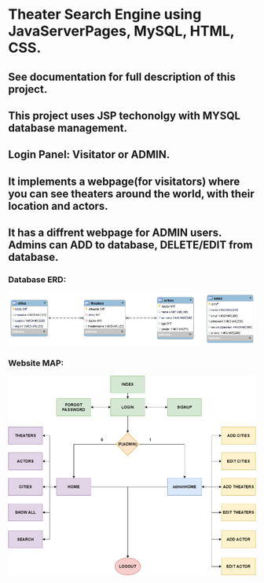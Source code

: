 # Theater Search Engine using JavaServerPages, MySQL, HTML, CSS. 

## See documentation for full description of this project.

## This project uses JSP techonolgy with MYSQL database management.
## Login Panel: Visitator or ADMIN.
## It implements a webpage(for visitators) where you can see theaters around the world, with their location and actors.
## It has a diffrent webpage for ADMIN users. Admins can ADD to database, DELETE/EDIT from database.

### Database ERD:
![dbERD](https://github.com/Nick2818/theaterProject/blob/main/theaterProjectERD.png?raw=true)

### Website MAP:
![mapWebsite](https://github.com/Nick2818/theaterProject/blob/main/websiteMap.png?raw=true)
